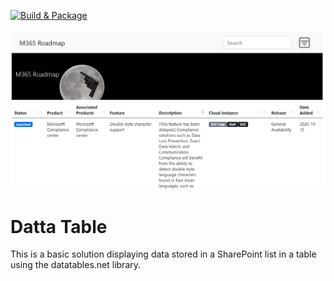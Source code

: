 [![Build & Package](https://github.com/spsprinkles/m365-roadmap/actions/workflows/webpack.yml/badge.svg)](https://github.com/spsprinkles/m365-roadmap/actions/workflows/webpack.yml)

![Demo](./demo.png)

# Datta Table
This is a basic solution displaying data stored in a SharePoint list in a table using the datatables.net library.